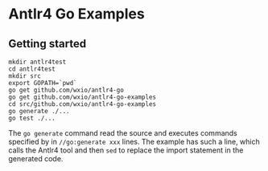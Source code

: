 # Antlr4 Go Examples

## Getting started

```
mkdir antlr4test
cd antlr4test
mkdir src
export GOPATH=`pwd`
go get github.com/wxio/antlr4-go
go get github.com/wxio/antlr4-go-examples
cd src/github.com/wxio/antlr4-go-examples
go generate ./...
go test ./...
```

The `go generate` command read the source and executes commands specified by in `//go:generate xxx` lines.
The example has such a line, which calls the Antlr4 tool and then `sed` to replace the import statement in the generated code.


